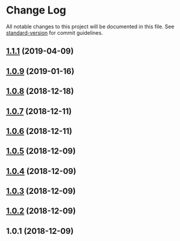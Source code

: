 # Change Log

All notable changes to this project will be documented in this file. See [standard-version](https://github.com/conventional-changelog/standard-version) for commit guidelines.

<a name="1.1.1"></a>
## [1.1.1](https://github.com/holochain/hc-redux-middleware/compare/v1.0.9...v1.1.1) (2019-04-09)



<a name="1.0.9"></a>
## [1.0.9](https://github.com/holochain/hc-redux-middleware/compare/v1.0.8...v1.0.9) (2019-01-16)



<a name="1.0.8"></a>
## [1.0.8](https://github.com/holochain/hc-redux-middleware/compare/v1.0.7...v1.0.8) (2018-12-18)



<a name="1.0.7"></a>
## [1.0.7](https://github.com/holochain/hc-redux-middleware/compare/v1.0.6...v1.0.7) (2018-12-11)



<a name="1.0.6"></a>
## [1.0.6](https://github.com/holochain/hc-redux-middleware/compare/v1.0.5...v1.0.6) (2018-12-11)



<a name="1.0.5"></a>
## [1.0.5](https://github.com/holochain/hc-redux-middleware/compare/v1.0.4...v1.0.5) (2018-12-09)



<a name="1.0.4"></a>
## [1.0.4](https://github.com/holochain/hc-redux-middleware/compare/v1.0.3...v1.0.4) (2018-12-09)



<a name="1.0.3"></a>
## [1.0.3](https://github.com/holochain/hc-redux-middleware/compare/v1.0.2...v1.0.3) (2018-12-09)



<a name="1.0.2"></a>
## [1.0.2](https://github.com/holochain/hc-redux-middleware/compare/v1.0.1...v1.0.2) (2018-12-09)



<a name="1.0.1"></a>
## 1.0.1 (2018-12-09)
